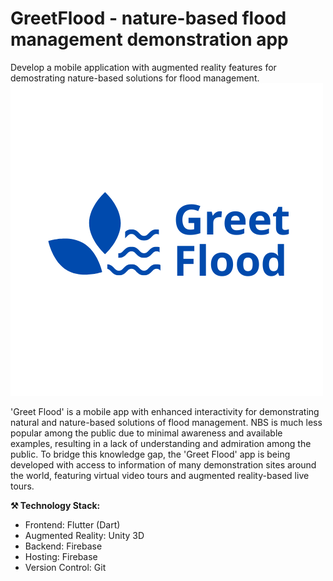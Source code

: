 # GreetFlood - nature-based flood management demonstration app

Develop a mobile application with augmented reality features for demostrating nature-based solutions for flood management.
![400 eef](https://raw.githubusercontent.com/NilaknaW/NilaknaW.github.io/main/assets/assets/markdown/wwf.png)

'Greet Flood' is a mobile app with enhanced interactivity for demonstrating natural and nature-based solutions of flood management. NBS is much less popular among the public due to minimal awareness and available examples, resulting in a lack of understanding and admiration among the public. To bridge this knowledge gap, the 'Greet Flood' app is being developed with access to information of many demonstration sites around the world, featuring virtual video tours and augmented reality-based live tours.

**⚒️ Technology Stack:**
* Frontend: Flutter (Dart)
* Augmented Reality: Unity 3D
* Backend: Firebase
* Hosting: Firebase
* Version Control: Git
